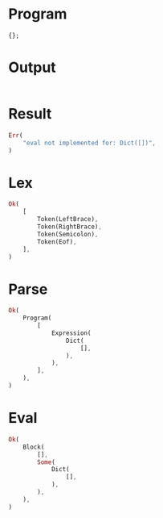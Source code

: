 # Program

```rustleaf
{};
```

# Output

```

```

# Result

```rust
Err(
    "eval not implemented for: Dict([])",
)
```

# Lex

```rust
Ok(
    [
        Token(LeftBrace),
        Token(RightBrace),
        Token(Semicolon),
        Token(Eof),
    ],
)
```

# Parse

```rust
Ok(
    Program(
        [
            Expression(
                Dict(
                    [],
                ),
            ),
        ],
    ),
)
```

# Eval

```rust
Ok(
    Block(
        [],
        Some(
            Dict(
                [],
            ),
        ),
    ),
)
```
